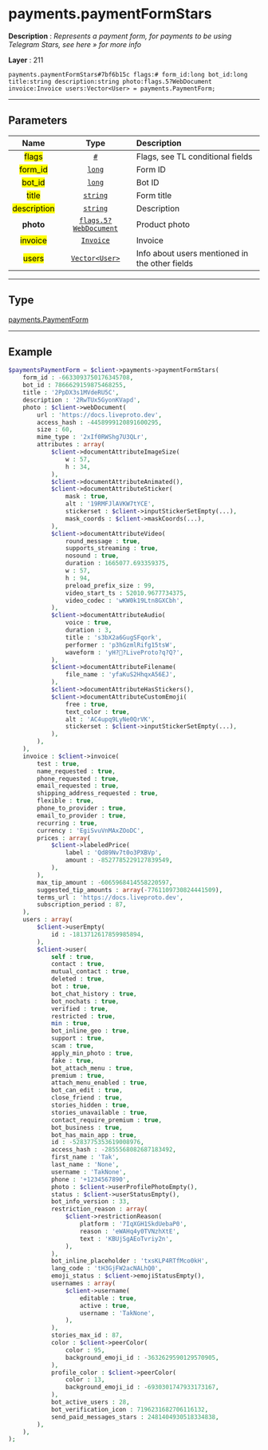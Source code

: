 # payments.paymentFormStars

**Description** : *Represents a payment form, for payments to be using Telegram Stars, see here &raquo; for more info*

**Layer** : 211

```tl
payments.paymentFormStars#7bf6b15c flags:# form_id:long bot_id:long title:string description:string photo:flags.5?WebDocument invoice:Invoice users:Vector<User> = payments.PaymentForm;
```

---

## Parameters

| Name | Type | Description |
| :---: | :---: | :--- |
| <mark>flags</mark> | [`#`](type/#) | Flags, see TL conditional fields |
| <mark>form_id</mark> | [`long`](type/long) | Form ID |
| <mark>bot_id</mark> | [`long`](type/long) | Bot ID |
| <mark>title</mark> | [`string`](type/string) | Form title |
| <mark>description</mark> | [`string`](type/string) | Description |
| **photo** | [`flags.5?WebDocument`](type/WebDocument) | Product photo |
| <mark>invoice</mark> | [`Invoice`](type/Invoice) | Invoice |
| <mark>users</mark> | [`Vector<User>`](type/User) | Info about users mentioned in the other fields |

---

## Type

[payments.PaymentForm](type/payments.PaymentForm)

---

## Example

```php
$paymentsPaymentForm = $client->payments->paymentFormStars(
	form_id : -6633093750176345708,
	bot_id : 7866629159875468255,
	title : '2PpDX3s1MVdeRU5C',
	description : '2RwTUx5GyonKVapd',
	photo : $client->webDocument(
		url : 'https://docs.liveproto.dev',
		access_hash : -4458999120891600295,
		size : 60,
		mime_type : '2xIf0RWShg7U3QLr',
		attributes : array(
			$client->documentAttributeImageSize(
				w : 57,
				h : 34,
			),
			$client->documentAttributeAnimated(),
			$client->documentAttributeSticker(
				mask : true,
				alt : '19RMFJlAVKW7tYCE',
				stickerset : $client->inputStickerSetEmpty(...),
				mask_coords : $client->maskCoords(...),
			),
			$client->documentAttributeVideo(
				round_message : true,
				supports_streaming : true,
				nosound : true,
				duration : 1665077.693359375,
				w : 57,
				h : 94,
				preload_prefix_size : 99,
				video_start_ts : 52010.9677734375,
				video_codec : 'wKW0k19Ltn8GXCbh',
			),
			$client->documentAttributeAudio(
				voice : true,
				duration : 3,
				title : 's3bX2a6GugSFqork',
				performer : 'p3hGzmlRifg15tsW',
				waveform : 'yH??LiveProto?q?Q?',
			),
			$client->documentAttributeFilename(
				file_name : 'yfaKuS2HhqxA56EJ',
			),
			$client->documentAttributeHasStickers(),
			$client->documentAttributeCustomEmoji(
				free : true,
				text_color : true,
				alt : 'AC4upq9LyNe0QrVK',
				stickerset : $client->inputStickerSetEmpty(...),
			),
		),
	),
	invoice : $client->invoice(
		test : true,
		name_requested : true,
		phone_requested : true,
		email_requested : true,
		shipping_address_requested : true,
		flexible : true,
		phone_to_provider : true,
		email_to_provider : true,
		recurring : true,
		currency : 'EgiSvuVnMAxZOoDC',
		prices : array(
			$client->labeledPrice(
				label : 'Qd89Nv7t0o3PXBVp',
				amount : -8527785229127839549,
			),
		),
		max_tip_amount : -6065968414558220597,
		suggested_tip_amounts : array(-7761109730824441509),
		terms_url : 'https://docs.liveproto.dev',
		subscription_period : 87,
	),
	users : array(
		$client->userEmpty(
			id : -1813712617859985894,
		),
		$client->user(
			self : true,
			contact : true,
			mutual_contact : true,
			deleted : true,
			bot : true,
			bot_chat_history : true,
			bot_nochats : true,
			verified : true,
			restricted : true,
			min : true,
			bot_inline_geo : true,
			support : true,
			scam : true,
			apply_min_photo : true,
			fake : true,
			bot_attach_menu : true,
			premium : true,
			attach_menu_enabled : true,
			bot_can_edit : true,
			close_friend : true,
			stories_hidden : true,
			stories_unavailable : true,
			contact_require_premium : true,
			bot_business : true,
			bot_has_main_app : true,
			id : -5283775353619008976,
			access_hash : -2855568082687183492,
			first_name : 'Tak',
			last_name : 'None',
			username : 'TakNone',
			phone : '+1234567890',
			photo : $client->userProfilePhotoEmpty(),
			status : $client->userStatusEmpty(),
			bot_info_version : 33,
			restriction_reason : array(
				$client->restrictionReason(
					platform : '7IqXGH1SkdUebaP0',
					reason : 'eWAHq4y0TVNzhXtE',
					text : 'KBUjSgAEoTvriy2n',
				),
			),
			bot_inline_placeholder : 'txsKLP4RTfMco0kH',
			lang_code : 'tH3GjFW2acNALhQ0',
			emoji_status : $client->emojiStatusEmpty(),
			usernames : array(
				$client->username(
					editable : true,
					active : true,
					username : 'TakNone',
				),
			),
			stories_max_id : 87,
			color : $client->peerColor(
				color : 95,
				background_emoji_id : -3632629590129570905,
			),
			profile_color : $client->peerColor(
				color : 13,
				background_emoji_id : -6930301747933173167,
			),
			bot_active_users : 28,
			bot_verification_icon : 7196231682706116132,
			send_paid_messages_stars : 2481404930518334838,
		),
	),
);
```